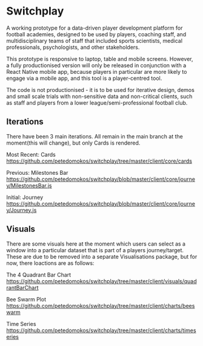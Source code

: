 # Switchplay

A working prototype for a data-driven player development platform for football academies, designed to be used by players, coaching staff, and multidisciplinary teams of staff that included sports scientists, medical professionals, psychologists, and other stakeholders.

This prototype is responsive to laptop, table and mobile screens. However, a fully productionised version will only be released in conjunction with a React Native mobile app, because players in particular are more likely to engage via a mobile app, and this tool is a player-centred tool.

The code is not productionised - it is to be used for iterative design, demos and small scale trials with non-sensitive data and non-critical clients, such as staff and players from a lower league/semi-professional football club.

## Iterations

There have been 3 main iterations. All remain in the main branch at the moment(this will change), but only Cards is rendered.

Most Recent: Cards https://github.com/petedomokos/switchplay/tree/master/client/core/cards 

Previous: Milestones Bar https://github.com/petedomokos/switchplay/blob/master/client/core/journey/MilestonesBar.js

Initial: Journey https://github.com/petedomokos/switchplay/blob/master/client/core/journey/Journey.js

## Visuals

There are some visuals here at the moment which users can select as a window into a particular dataset that is part of a players journey/target. These are due to be removed into a separate Visualisations package, but for now, there loactions are as follows:

The 4 Quadrant Bar Chart https://github.com/petedomokos/switchplay/tree/master/client/visuals/quadrantBarChart

Bee Swarm Plot https://github.com/petedomokos/switchplay/tree/master/client/charts/beeswarm

Time Series https://github.com/petedomokos/switchplay/tree/master/client/charts/timeseries

